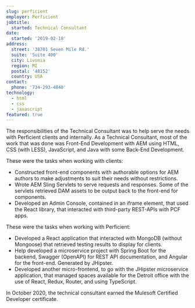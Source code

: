 ```yaml
---
slug: perficient
employer: Perficient
jobtitle:
  started: Technical Consultant
date:
  started: '2019-02-18'
address:
  street: '38701 Seven Mile Rd.'
  suite: 'Suite 400'
  city: Livonia
  region: MI
  postal: '48152'
  country: USA
contact:
  phone: '734-293-4840'
technology:
  - html
  - css
  - javascript
featured: true
---
```

The responsibilities of the Technical Consultant was to help serve the needs with Perficient clients and internally. As a Technical Consultant, most of the work that was done was Front-End Development with AEM using HTML, CSS (with LESS), JavaScript, and Java with some Back-End Development.

These were the tasks when working with clients:
  - Constructed front-end components with authorable options for AEM authors to make adjustments to suit their needs without restrictions.
  - Wrote AEM Sling Servlets to serve requests and responses. Some of the servlets retrieved DAM assets to be output back to the front-end for components.
  - Developed an Admin Console, contained in an iframe element, that used the React library, that interacted with third-party REST-APIs with PCF apps.

These were the tasks when working with Perficient:
  - Developed a React application that interacted with MongoDB (without Mongoose) that retrieved testing results to display for clients.
  - Help developed a microservice project with Spring Boot for the backend, Swagger (OpenAPI) for REST API documentation, and Angular for the front-end. Generated by JHipster.
  - Developed another micro-frontend, to go with the JHipster microservice application, that managed spaces available for the Detroit office with the use of React, Redux, Router, and using TypeScript. 

In October 2020, the technical consultant earned the Mulesoft Certified Developer certificate.
